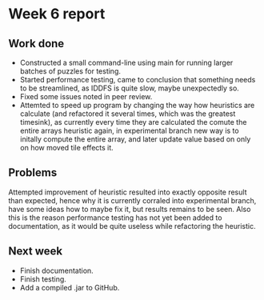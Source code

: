 Week 6 report
=============

Work done
---------

* Constructed a small command-line using main for running larger batches of puzzles for testing.
* Started performance testing, came to conclusion that something needs to be streamlined, as IDDFS is quite slow, maybe unexpectedly so.
* Fixed some issues noted in peer review.
* Attemted to speed up program by changing the way how heuristics are calculate (and refactored it several times, which was the greatest timesink), as currently every time they are calculated the comute the entire arrays heuristic again, in experimental branch new way is to initally compute the entire array, and later update value based on only on how moved tile effects it.


Problems
--------
Attempted improvement of heuristic resulted into exactly opposite result than expected, hence why it is currently corraled into experimental branch, have some ideas how to maybe fix it, but results remains to be seen. Also this is the reason performance testing has not yet been added to documentation, as it would be quite useless while refactoring the heuristic.

Next week
---------
* Finish documentation.
* Finish testing.
* Add a compiled .jar to GitHub.
